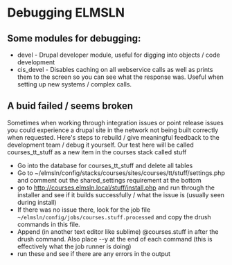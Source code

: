 # Debugging ELMSLN

## Some modules for debugging:
- devel - Drupal developer module, useful for digging into objects / code development
- cis_devel - Disables caching on all webservice calls as well as prints them to the screen so you can see what the response was. Useful when setting up new systems / complex calls.

## A buid failed / seems broken
Sometimes when working through integration issues or point release issues you could experience a drupal site in the network not being built correctly when requested. Here's steps to rebuild / give meaningful feedback to the development team / debug it yourself. Our test here will be called courses_tt_stuff as a new item in the courses stack called stuff
- Go into the database for courses_tt_stuff and delete all tables
- Go to ~/elmsln/config/stacks/courses/sites/courses/tt/stuff/settings.php and comment out the shared_settings requirement at the bottom
- go to http://courses.elmsln.local/stuff/install.php and run through the installer and see if it builds successfully / what the issue is (usually seen during install)
- If there was no issue there, look for the job file `~/elmsln/config/jobs/courses.stuff.processed` and copy the drush commands in this file.
- Append (in another text editor like sublime) @courses.stuff in after the drush command. Also place --y at the end of each command (this is effectively what the job runner is doing)
- run these and see if there are any errors in the output

